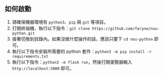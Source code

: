 ## 如何啟動
1. 請確保機器環境有 `python3`、`pip` 與 `git` 等項目。
2. 打開終端機，執行以下指令：`git clone https://github.com/faryne/nou-python.git`
3. 接著切換到目錄內。如果沒做什麼操作的話，應該只要下 `cd nou-python` 即可。
4. 執行以下指令安裝所需要的 python 套件：`python3 -m pip install -r requirements.txt`
5. 執行以下指令：`python3 -m flask run`，然後打開瀏覽器輸入 `http://localhost:5000` 即可。
